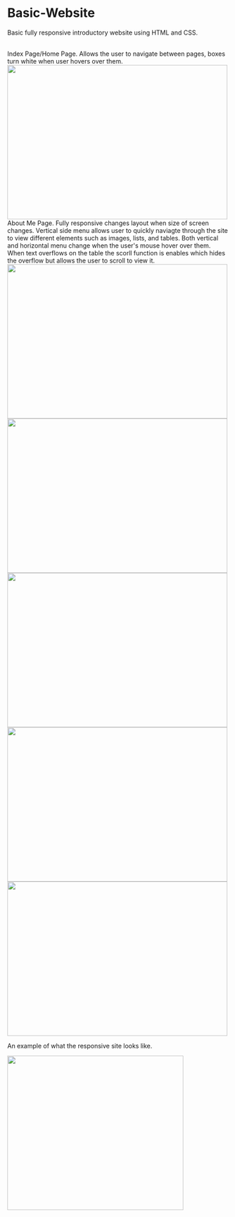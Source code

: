 # Basic-Website
Basic fully responsive introductory website using HTML and CSS.

<br/>
Index Page/Home Page. Allows the user to navigate between pages, boxes turn white when user hovers over them.
<img src="https://user-images.githubusercontent.com/70613782/111740378-0b6c9900-885b-11eb-8038-b0124d073b8b.png" width="500" height="350"/>
<br/>
About Me Page.
Fully responsive changes layout when size of screen changes. Vertical side menu allows user to quickly naviagte through the site to view different elements such as images, lists, and tables. Both vertical and horizontal menu change when the user's mouse hover over them. When text overflows on the table the scorll function is enables which hides the overflow but allows the user to scroll to view it. 
<img src="https://user-images.githubusercontent.com/70613782/111740745-a6fe0980-885b-11eb-809a-3c228e88f2c9.png" width="500" height="350"/>
<img src="https://user-images.githubusercontent.com/70613782/111740805-c301ab00-885b-11eb-99d6-aed6b41ff4bc.png" width="500" height="350"/>
<img src="https://user-images.githubusercontent.com/70613782/111742055-dca3f200-885d-11eb-8b51-35d8b6e9a962.png" width="500" height="350"/>
<img src="https://user-images.githubusercontent.com/70613782/111741967-bd0cc980-885d-11eb-834b-e52e3cde99e9.png" width="500" height="350"/>
<img src="https://user-images.githubusercontent.com/70613782/111742012-cdbd3f80-885d-11eb-933e-8f20a11e0581.png" width="500" height="350"/>


An example of what the responsive site looks like. 

<img src="https://user-images.githubusercontent.com/70613782/111740924-fa705780-885b-11eb-971c-651c918c2aa2.png" width="400" height="350"/>






